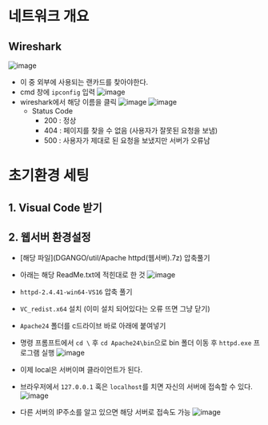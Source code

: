 # 네트워크 개요
## Wireshark
![image](https://user-images.githubusercontent.com/79209568/117244259-af45ee80-ae73-11eb-916f-3c326e92b63f.png)

* 이 중 외부에 사용되는 랜카드를 찾아야한다.
* cmd 창에 `ipconfig` 입력
  ![image](https://user-images.githubusercontent.com/79209568/117244403-e916f500-ae73-11eb-8f19-06af51310e52.png)
* wireshark에서 해당 이름을 클릭
  ![image](https://user-images.githubusercontent.com/79209568/117244475-077cf080-ae74-11eb-992a-7070c5bdc143.png)
  ![image](https://user-images.githubusercontent.com/79209568/117244521-24192880-ae74-11eb-9832-0f290f46329f.png)
  * Status Code
    * 200 : 정상
    * 404 : 페이지를 찾을 수 없음 (사용자가 잘못된 요청을 보냄)
    * 500 : 사용자가 제대로 된 요청을 보냈지만 서버가 오류남

# 초기환경 세팅
## 1. Visual Code 받기
## 2. 웹서버 환경설정
* [해당 파일](DGANGO/util/Apache httpd(웹서버).7z) 압축풀기
* 아래는 해당 ReadMe.txt에 적힌대로 한 것
  ![image](https://user-images.githubusercontent.com/79209568/117249864-3f3c6600-ae7d-11eb-913e-a1470761592f.png)

* `httpd-2.4.41-win64-VS16` 압축 풀기
* `VC_redist.x64` 설치 (이미 설치 되어있다는 오류 뜨면 그냥 닫기)
* `Apache24` 폴더를 c드라이브 바로 아래에 붙여넣기
* 명령 프롬프트에서 `cd \` 후 `cd Apache24\bin`으로 bin 폴더 이동 후 `httpd.exe` 프로그램 실행
  ![image](https://user-images.githubusercontent.com/79209568/117250162-c8539d00-ae7d-11eb-8866-82bf703ad789.png)
* 이제 local은 서버이며 클라이언트가 된다.
* 브라우저에서 `127.0.0.1` 혹은 `localhost`를 치면 자신의 서버에 접속할 수 있다.
  ![image](https://user-images.githubusercontent.com/79209568/117250622-72332980-ae7e-11eb-80b4-c61d1251649f.png)
* 다른 서버의 IP주소를 알고 있으면 해당 서버로 접속도 가능
  ![image](https://user-images.githubusercontent.com/79209568/117250865-d0f8a300-ae7e-11eb-8e91-2705420af665.png)


